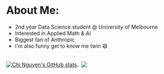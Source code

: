 # About Me:
- 2nd year Data Science student @ University of Melbourne <br>
- Interested in Applied Math & AI <br>
- Biggest fan of Anthropic <br>
- I'm also funny get to know me twin 😄 <br> <br>

<a href="https://github.com/anuraghazra/github-readme-stats">
  <img align="center" src="https://github-readme-stats.vercel.app/api?username=chi-n-nguyen&show_icons=true&include_all_commits=true&theme=nightowl&hide_border=true" alt="Chi Nguyen's GitHub stats" />
</a> &nbsp; 
<a href="https://github.com/anuraghazra/github-readme-stats">
  <img align="center" src="https://github-readme-stats.vercel.app/api/top-langs/?username=chi-n-nguyen&layout=compact&theme=nightowl&hide_border=true" />
</a>

